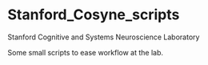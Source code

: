 Stanford_Cosyne_scripts
=======================

Stanford Cognitive and Systems Neuroscience Laboratory

Some small scripts to ease workflow at the lab.
